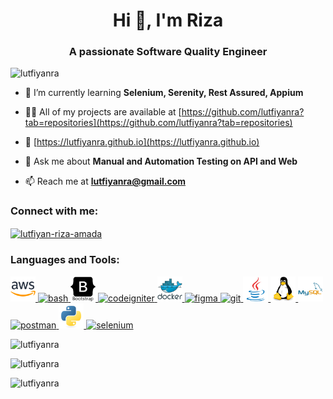 <h1 align="center">Hi 👋, I'm Riza</h1>
<h3 align="center">A passionate Software Quality Engineer</h3>

<p align="left"> <img src="https://komarev.com/ghpvc/?username=lutfiyanra&label=Profile%20views&color=0e75b6&style=flat" alt="lutfiyanra" /> </p>


- 🌱 I’m currently learning **Selenium, Serenity, Rest Assured, Appium**

- 👨‍💻 All of my projects are available at [https://github.com/lutfiyanra?tab=repositories](https://github.com/lutfiyanra?tab=repositories)

- 📝 [https://lutfiyanra.github.io](https://lutfiyanra.github.io)

- 💬 Ask me about **Manual and Automation Testing on API and Web**

- 📫 Reach me at **lutfiyanra@gmail.com**

<h3 align="left">Connect with me:</h3>
<p align="left">
<a href="https://linkedin.com/in/lutfiyan-riza-amada" target="blank"><img align="center" src="https://raw.githubusercontent.com/rahuldkjain/github-profile-readme-generator/master/src/images/icons/Social/linked-in-alt.svg" alt="lutfiyan-riza-amada" height="30" width="40" /></a>
</p>

<h3 align="left">Languages and Tools:</h3>
<p align="left"> <a href="https://aws.amazon.com" target="_blank" rel="noreferrer"> <img src="https://raw.githubusercontent.com/devicons/devicon/master/icons/amazonwebservices/amazonwebservices-original-wordmark.svg" alt="aws" width="40" height="40"/> </a> <a href="https://www.gnu.org/software/bash/" target="_blank" rel="noreferrer"> <img src="https://www.vectorlogo.zone/logos/gnu_bash/gnu_bash-icon.svg" alt="bash" width="40" height="40"/> </a> <a href="https://getbootstrap.com" target="_blank" rel="noreferrer"> <img src="https://raw.githubusercontent.com/devicons/devicon/master/icons/bootstrap/bootstrap-plain-wordmark.svg" alt="bootstrap" width="40" height="40"/> </a> <a href="https://codeigniter.com" target="_blank" rel="noreferrer"> <img src="https://cdn.worldvectorlogo.com/logos/codeigniter.svg" alt="codeigniter" width="40" height="40"/> </a> <a href="https://www.docker.com/" target="_blank" rel="noreferrer"> <img src="https://raw.githubusercontent.com/devicons/devicon/master/icons/docker/docker-original-wordmark.svg" alt="docker" width="40" height="40"/> </a> <a href="https://www.figma.com/" target="_blank" rel="noreferrer"> <img src="https://www.vectorlogo.zone/logos/figma/figma-icon.svg" alt="figma" width="40" height="40"/> </a> <a href="https://git-scm.com/" target="_blank" rel="noreferrer"> <img src="https://www.vectorlogo.zone/logos/git-scm/git-scm-icon.svg" alt="git" width="40" height="40"/> </a> <a href="https://www.java.com" target="_blank" rel="noreferrer"> <img src="https://raw.githubusercontent.com/devicons/devicon/master/icons/java/java-original.svg" alt="java" width="40" height="40"/> </a> <a href="https://www.linux.org/" target="_blank" rel="noreferrer"> <img src="https://raw.githubusercontent.com/devicons/devicon/master/icons/linux/linux-original.svg" alt="linux" width="40" height="40"/> </a> <a href="https://www.mysql.com/" target="_blank" rel="noreferrer"> <img src="https://raw.githubusercontent.com/devicons/devicon/master/icons/mysql/mysql-original-wordmark.svg" alt="mysql" width="40" height="40"/> </a> <a href="https://postman.com" target="_blank" rel="noreferrer"> <img src="https://www.vectorlogo.zone/logos/getpostman/getpostman-icon.svg" alt="postman" width="40" height="40"/> </a> <a href="https://www.python.org" target="_blank" rel="noreferrer"> <img src="https://raw.githubusercontent.com/devicons/devicon/master/icons/python/python-original.svg" alt="python" width="40" height="40"/> </a> <a href="https://www.selenium.dev" target="_blank" rel="noreferrer"> <img src="https://raw.githubusercontent.com/detain/svg-logos/780f25886640cef088af994181646db2f6b1a3f8/svg/selenium-logo.svg" alt="selenium" width="40" height="40"/> </a> </p>

<p dir="auto">
<p align="center">
  
<img height="200em" src="https://github-readme-stats.vercel.app/api/top-langs?username=lutfiyanra&show_icons=true&locale=en&layout=compact" alt="lutfiyanra" /></p>

<img height="200em" src="https://github-readme-stats.vercel.app/api?username=lutfiyanra&show_icons=true&locale=en" alt="lutfiyanra" /></p>

<img height="200em" src="https://github-readme-streak-stats.herokuapp.com/?user=lutfiyanra&" alt="lutfiyanra" /></p>

